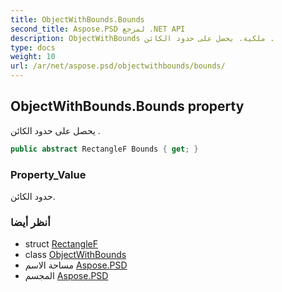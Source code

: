 ```yaml
---
title: ObjectWithBounds.Bounds
second_title: Aspose.PSD لمرجع .NET API
description: ObjectWithBounds ملكية. يحصل على حدود الكائن .
type: docs
weight: 10
url: /ar/net/aspose.psd/objectwithbounds/bounds/
---
```

## ObjectWithBounds.Bounds property

يحصل على حدود الكائن .

```csharp
public abstract RectangleF Bounds { get; }
```

### Property_Value

حدود الكائن.

### أنظر أيضا

* struct [RectangleF](../../rectanglef/)
* class [ObjectWithBounds](../)
* مساحة الاسم [Aspose.PSD](../../objectwithbounds/)
* المجسم [Aspose.PSD](../../../)


